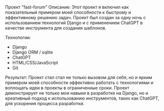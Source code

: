 Проект "fast-forum"
Описание:
Этот проект я включил как показательный примером моей способности к быстрому и эффективному решению задач. Проект был создан за одну ночь с использованием технологий Django и с применением ChatGPT в качестве инструмента для создания шаблонов.

Технологии:
- Django
- Django ORM / sqlite
- ChatGPT
- HTML/CSS/JavaScript
- Git

Результат:
Проект стал стал не только вызовом для себя, но и ярким примером моей способности эффективно работать с технологиями и воплощать идеи в проекты в ограниченные сроки. Проект демонстрирует не только мои навыки в разработке на Django, но и креативный подход к использованию инструментов, таких как ChatGPT, для ускорения процесса разработки.
